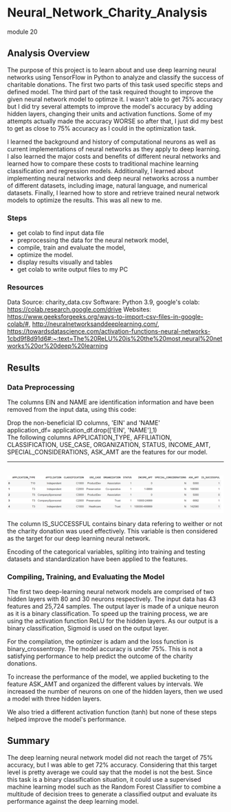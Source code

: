 # Neural_Network_Charity_Analysis
module 20 
## Analysis Overview
The purpose of this project is to learn about and use deep learning neural networks using TensorFlow in Python to analyze and classify the success of charitable donations. The first two parts of this task used specific steps and defined model. The third part of the task required thought to improve the given neural network model to optimze it. I wasn't able to get 75% accuracy but I did try several attempts to improve the model's accuracy by adding hidden layers, changing their units and activation functions. Some of my attempts actually made the accuracy WORSE so after that, I just did my best to get as close to 75% accuracy as I could in the optimization task.

I learned the background and history of computational neurons as well as current implementations of neural networks as they apply to deep learning. I also learned the  major costs and benefits of different neural networks and learned how to compare these costs to traditional machine learning classification and regression models. Additionally, I learned about implementing neural networks and deep neural networks across a number of different datasets, including image, natural language, and numerical datasets. Finally, I learned how to store and retrieve trained neural network models to optimize the results. This was all new to me.

### Steps
* get colab to find input data file
* preprocessing the data for the neural network model,
* compile, train and evaluate the model,
* optimize the model.
* display results visually and tables
* get colab to write output files to my PC 

### Resources
Data Source: charity_data.csv
Software: Python 3.9, google's colab: https://colab.research.google.com/drive
Websites: https://www.geeksforgeeks.org/ways-to-import-csv-files-in-google-colab/#,  http://neuralnetworksanddeeplearning.com/, https://towardsdatascience.com/activation-functions-neural-networks-1cbd9f8d91d6#:~:text=The%20ReLU%20is%20the%20most,neural%20networks%20or%20deep%20learning

## Results
### Data Preprocessing
The columns EIN and NAME are identification information and have been removed from the input data, using this code:

Drop the non-beneficial ID columns, 'EIN' and 'NAME'
<br>
application_df= application_df.drop(['EIN', 'NAME'],1)
<br>
The following columns APPLICATION_TYPE, AFFILIATION, CLASSIFICATION, USE_CASE, ORGANIZATION, STATUS, INCOME_AMT, SPECIAL_CONSIDERATIONS, ASK_AMT are the features for our model. <hr>
<br>
<img src="https://github.com/valchau/Neural_Network_Charity_Analysis/blob/main/features.PNG" alt="features" >
<br>

The column IS_SUCCESSFUL contains binary data refering to weither or not the charity donation was used effectively. This variable is then considered as the target for our deep learning neural network.




Encoding of the categorical variables, spliting into training and testing datasets and standardization have been applied to the features.

### Compiling, Training, and Evaluating the Model
The first two deep-learning neural network models are comprised of two hidden layers with 80 and 30 neurons respectively.
The input data has 43 features and 25,724 samples.
The output layer is made of a unique neuron as it is a binary classification.
To speed up the training process, we are using the activation function ReLU for the hidden layers. As our output is a binary classification, Sigmoid is used on the output layer.

For the compilation, the optimizer is adam and the loss function is binary_crossentropy.
The model accuracy is under 75%. This is not a satisfying performance to help predict the outcome of the charity donations.

To increase the performance of the model, we applied bucketing to the feature ASK_AMT and organized the different values by intervals.
We increased the number of neurons on one of the hidden layers, then we used a model with three hidden layers.

We also tried a different activation function (tanh) but none of these steps helped improve the model's performance.

## Summary
The deep learning neural network model did not reach the target of 75% accuracy, but I was able to get 72% accuracy. Considering that this target level is pretty average we could say that the model is not the best. Since this task is a binary classification situation, it could use a supervised machine learning model such as the Random Forest Classifier to combine a multitude of decision trees to generate a classified output and evaluate its performance against the deep learning model.
